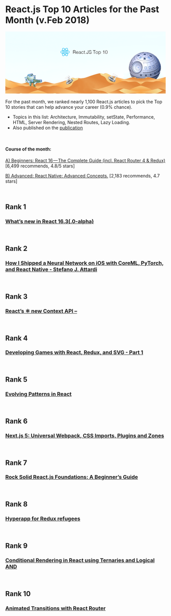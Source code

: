 
# React.js Top 10 Articles for the Past Month (v.Feb 2018)

<img src="feb-react.png" width="800" alt="Mybridge"></a>

For the past month, we ranked nearly 1,100 React.js articles to pick the Top 10 stories that can help advance your career (0.9% chance).
 
* Topics in this list: Architecture, Immutability, setState, Performance, HTML, Server Rendering, Nested Routes, Lazy Loading.
* Also published on the [publication](https://goo.gl/xG3VYf)

<br>

#### Course of the month:

[A) Beginners: React 16 — The Complete Guide (incl. React Router 4 & Redux)](http://bit.ly/2CKGqkt) [6,499 recommends, 4.8/5 stars]

[B) Advanced: React Native: Advanced Concepts.](http://bit.ly/2oNdVwC) [2,183 recommends, 4.7 stars]

<br>

## Rank 1
### [What’s new in React 16.3(.0-alpha)](https://medium.com/@baphemot/whats-new-in-react-16-3-d2c9b7b6193b?utm_source=mybridge&utm_medium=blog&utm_campaign=read_more)


<br>

## Rank 2
### [How I Shipped a Neural Network on iOS with CoreML, PyTorch, and React Native - Stefano J. Attardi](https://attardi.org/pytorch-and-coreml?utm_source=mybridge&utm_medium=blog&utm_campaign=read_more)


<br>

## Rank 3
### [React’s ⚛️ new Context API –](https://blog.kentcdodds.com/reacts-%EF%B8%8F-new-context-api-70c9fe01596b?utm_source=mybridge&utm_medium=blog&utm_campaign=read_more)


<br>

## Rank 4
### [Developing Games with React, Redux, and SVG - Part 1](https://auth0.com/blog/developing-games-with-react-redux-and-svg-part-1?utm_source=mybridge&utm_medium=blog&utm_campaign=read_more)


<br>

## Rank 5
### [Evolving Patterns in React](https://medium.freecodecamp.org/evolving-patterns-in-react-116140e5fe8f?utm_source=mybridge&utm_medium=blog&utm_campaign=read_more)


<br>

## Rank 6
### [Next.js 5: Universal Webpack, CSS Imports, Plugins and Zones](https://zeit.co/blog/next5?utm_source=mybridge&utm_medium=blog&utm_campaign=read_more)


<br>

## Rank 7
### [Rock Solid React.js Foundations: A Beginner’s Guide](https://medium.freecodecamp.org/rock-solid-react-js-foundations-a-beginners-guide-c45c93f5a923?utm_source=mybridge&utm_medium=blog&utm_campaign=read_more)


<br>

## Rank 8
### [Hyperapp for Redux refugees](https://medium.com/hyperapp/hyperapp-for-redux-refugees-2507c9dd1ddc?utm_source=mybridge&utm_medium=blog&utm_campaign=read_more)


<br>

## Rank 9
### [Conditional Rendering in React using Ternaries and Logical AND](https://medium.freecodecamp.org/conditional-rendering-in-react-using-ternaries-and-logical-and-7807f53b6935?utm_source=mybridge&utm_medium=blog&utm_campaign=read_more)


<br>

## Rank 10
### [Animated Transitions with React Router](https://tylermcginnis.com/react-router-animated-transitions?utm_source=mybridge&utm_medium=blog&utm_campaign=read_more)
